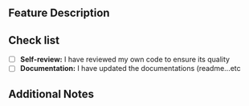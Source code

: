 ## Feature Description

<!--
Describe the feature, the PR title should be formatted like 'Feature: XXX'
We are using feature branch workflow, the branch name should also be formatted like 'feature/XXX'
-->

## Check list

- [ ] **Self-review:** I have reviewed my own code to ensure its quality
- [ ] **Documentation:** I have updated the documentations (readme...etc

## Additional Notes
<!--
Anything else that is relevant
-->
